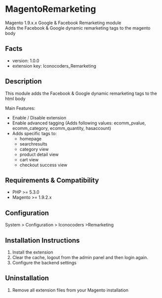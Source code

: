 # MagentoRemarketing
Magento 1.9.x.x Google &amp; Facebook Remarketing module       
Adds the Facebook & Google dynamic remarketing tags to the magento body

Facts
-----
- version: 1.0.0
- extension key: Iconocoders_Remarketing

Description
-----------
This module adds the Facebook & Google dynamic remarketing tags to the html body

Main Features:
- Enable / Disable extension
- Enable advanced tagging (Adds following values: ecomm_pvalue, ecomm_category, ecomm_quantity, hasaccount)
- Adds specific tags to:
  - homepage
  - searchresults
  - category view
  - product detail view
  - cart view
  - checkout success view

Requirements & Compatibility
------------
- PHP >= 5.3.0
- Magento >= 1.9.2.x

Configuration
-
System > Configuration > Iconocoders >Remarketing

Installation Instructions
-------------------------
1. Install the extension
2. Clear the cache, logout from the admin panel and then login again.
3. Configure the backend settings

Uninstallation
--------------
1. Remove all extension files from your Magento installation

